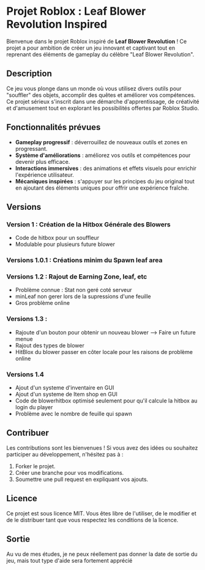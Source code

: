 # Projet Roblox : **Leaf Blower Revolution Inspired**

Bienvenue dans le projet Roblox inspiré de **Leaf Blower Revolution** ! Ce projet a pour ambition de créer un jeu innovant et captivant tout en reprenant des éléments de gameplay du célèbre "Leaf Blower Revolution". 

## Description

Ce jeu vous plonge dans un monde où vous utilisez divers outils pour "souffler" des objets, accomplir des quêtes et améliorer vos compétences. Ce projet sérieux s'inscrit dans une démarche d'apprentissage, de créativité et d'amusement tout en explorant les possibilités offertes par Roblox Studio.

## Fonctionnalités prévues

- **Gameplay progressif** : déverrouillez de nouveaux outils et zones en progressant.
- **Système d'améliorations** : améliorez vos outils et compétences pour devenir plus efficace.
- **Interactions immersives** : des animations et effets visuels pour enrichir l'expérience utilisateur.
- **Mécaniques inspirées** : s'appuyer sur les principes du jeu original tout en ajoutant des éléments uniques pour offrir une expérience fraîche.

## Versions

### Version 1 : Création de la Hitbox Générale des Blowers

- Code de hitbox pour un souffleur
- Modulable pour plusieurs future blower

### Versions 1.0.1 : Créations minim du Spawn leaf area

### Versions 1.2 : Rajout de Earning Zone, leaf, etc
- Problème connue : Stat non geré coté serveur 
- minLeaf non gerer lors de la supressions d'une feuille 
- Gros problème online

### Versions 1.3 : 
- Rajoute d'un bouton pour obtenir un nouveau blower --> Faire un future menue
- Rajout des types de blower 
- HitBlox du blower passer en côter locale pour les raisons de problème online

### Versions 1.4
- Ajout d'un systeme d'inventaire en GUI
- Ajout d'un systeme de Item shop en GUI
- Code de blowerhitbox optimisé seulement pour qu'il calcule la hitbox au login du player
- Problème avec le nombre de feuille qui spawn

## Contribuer

Les contributions sont les bienvenues ! Si vous avez des idées ou souhaitez participer au développement, n'hésitez pas à :

1. Forker le projet.
2. Créer une branche pour vos modifications.
3. Soumettre une pull request en expliquant vos ajouts.

## Licence

Ce projet est sous licence MIT. Vous êtes libre de l'utiliser, de le modifier et de le distribuer tant que vous respectez les conditions de la licence.

## Sortie

Au vu de mes études, je ne peux réellement pas donner la date de sortie du jeu, mais tout type d'aide sera fortement apprécié